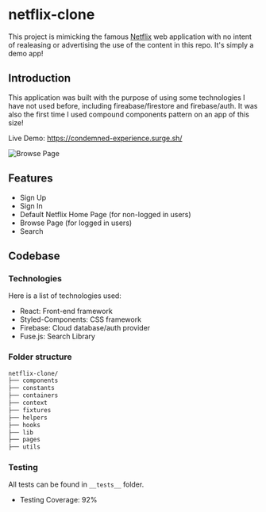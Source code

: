 # netflix-clone
This project is mimicking the famous [Netflix](https://www.netflix.com/) web application with no intent of realeasing or advertising the use of the content in this repo. It's simply a demo app!

## Introduction

This application was built with the purpose of using some technologies I have not used before, including fireabase/firestore and firebase/auth. It was also the first time I used compound components pattern on an app of this size!

Live Demo: https://condemned-experience.surge.sh/

![Browse Page](https://i.postimg.cc/j5mdj77F/Capture.jpg)

## Features
- Sign Up
- Sign In
- Default Netflix Home Page (for non-logged in users)
- Browse Page (for logged in users)
- Search

## Codebase

### Technologies

Here is a list of technologies used:

- React: Front-end framework
- Styled-Components: CSS framework
- Firebase: Cloud database/auth provider
- Fuse.js: Search Library

### Folder structure

```sh
netflix-clone/
├── components  
├── constants 
├── containers
├── context        
├── fixtures  
├── helpers
├── hooks        
├── lib               
├── pages   
├── utils
```

### Testing
All tests can be found in `__tests__` folder. 
- Testing Coverage: 92%

